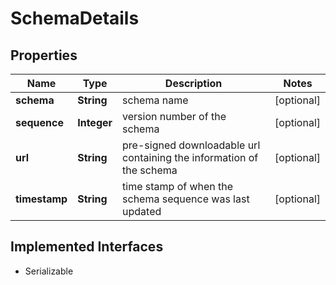 

# SchemaDetails


## Properties

Name | Type | Description | Notes
------------ | ------------- | ------------- | -------------
**schema** | **String** | schema name |  [optional]
**sequence** | **Integer** | version number of the schema |  [optional]
**url** | **String** | pre-signed downloadable url containing the information of the schema |  [optional]
**timestamp** | **String** | time stamp of when the schema sequence was last updated |  [optional]


## Implemented Interfaces

* Serializable


